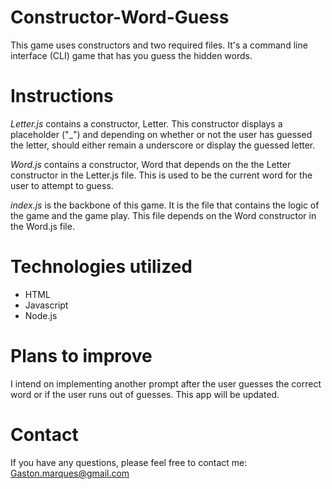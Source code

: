 # Constructor-Word-Guess

This game uses constructors and two required files. It's a command line interface (CLI) game that has you guess the hidden words.

# Instructions

*Letter.js* contains a constructor, Letter. This constructor displays a placeholder ("_") and depending on whether or not the user has guessed the letter, should either remain a underscore or display the guessed letter.

*Word.js* contains a constructor, Word that depends on the the Letter constructor in the Letter.js file. This is used to be the current word for the user to attempt to guess.

*index.js* is the backbone of this game. It is the file that contains the logic of the game and the game play. This file depends on the Word constructor in the Word.js file.

# Technologies utilized

- HTML
- Javascript
- Node.js

# Plans to improve

I intend on implementing another prompt after the user guesses the correct word or if the user runs out of guesses. This app will be updated.

# Contact
If you have any questions, please feel free to contact me: Gaston.marques@gmail.com


